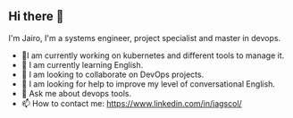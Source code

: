 ## Hi there 👋

I'm Jairo, I'm a systems engineer, project specialist and master in devops.
- 🔭I am currently working on kubernetes and different tools to manage it.
- 🌱 I am currently learning English.
- 👯 I am looking to collaborate on DevOps projects.
- 🤔 I am looking for help to improve my level of conversational English.
- 💬 Ask me about devops tools.
- 📫 How to contact me: https://www.linkedin.com/in/jagscol/
